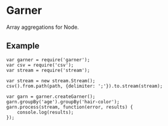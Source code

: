 Garner
======

Array aggregations for Node.

Example
-------

````
var garner = require('garner'); 
var csv = require('csv');
var stream = require('stream');

var stream = new stream.Stream();
csv().from.path(path, {delimiter: ';'}).to.stream(stream);

var garn = garner.createGarner();
garn.groupBy('age').groupBy('hair-color');
garn.process(stream, function(error, results) {
    console.log(results);
});
